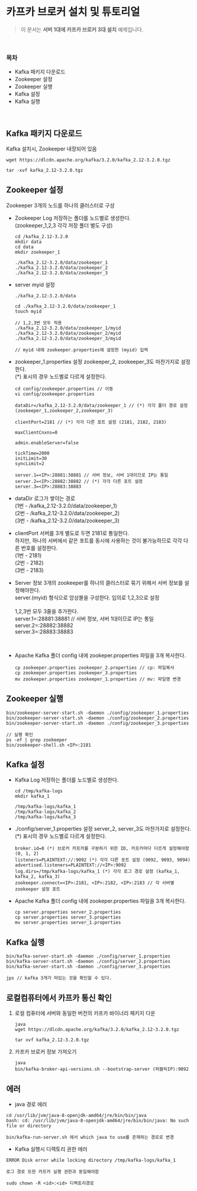 <br>

# 카프카 브로커 설치 및 튜토리얼
> 이 문서는 **서버 1대에 카프카 브로커 3대 설치**  예제입니다. 
<br>

### 목차
- Kafka 패키지 다운로드
- Zookeeper 설정
- Zookeeper 실행
- Kafka 설정
- Kafka 실행
<br>

## Kafka 패키지 다운로드
Kafka 설치시, Zookeeper 내장되어 있음

```
wget https://dlcdn.apache.org/kafka/3.2.0/kafka_2.12-3.2.0.tgz

tar -xvf kafka_2.12-3.2.0.tgz
```

## Zookeeper 설정
Zookeeper 3개의 노드를 하나의 클러스터로 구성<br>

- Zookeeper Log 저장하는 폴더를 노드별로 생성한다.<br>
(zookeeper_1,2,3 각각 저장 폴더 별도 구성)
  ```
  cd /kafka_2.12-3.2.0
  mkdir data
  cd data
  mkdir zookeeper_1

  ./kafka_2.12-3.2.0/data/zookeeper_1
  ./kafka_2.12-3.2.0/data/zookeeper_2
  ./kafka_2.12-3.2.0/data/zookeeper_3
  ```

- server myid 설정
  ```
  ./kafka_2.12-3.2.0/data

  cd ./kafka_2.12-3.2.0/data/zookeeper_1
  touch myid

  // 1,2,3번 모두 적용
  ./kafka_2.12-3.2.0/data/zookeeper_1/myid
  ./kafka_2.12-3.2.0/data/zookeeper_2/myid
  ./kafka_2.12-3.2.0/data/zookeeper_3/myid

  // myid 내에 zookeeper.properties에 설정한 (myid) 입력
  ```

- zookeeper_1.properties 설정
zookeeper_2, zookeeper_3도 마찬가지로 설정한다.<br>
(*) 표시의 경우 노드별로 다르게 설정한다.

  ```
  cd config/zookeeper.properties // 이동
  vi config/zookeeper.properties
  
  dataDir=/kafka_2.12-3.2.0/data/zookeeper_1 // (*) 각각 폴더 경로 설정 (zookeeper_1,zookeeper_2,zookeeper_3)

  clientPort=2181 // (*) 각각 다른 포트 설정 (2181, 2182, 2183)

  maxClientCnxns=0 

  admin.enableServer=false

  tickTime=2000
  initLimit=30
  syncLimit=2

  server.1=<IP>:28881:38881 // 서버 정보, 서버 1대이므로 IP는 통일
  server.2=<IP>:28882:38882 // (*) 각각 다른 포트 설정
  server.3=<IP>:28883:38883
  ```

- dataDir
  로그가 쌓이는 경로<br>
  (1번 - /kafka_2.12-3.2.0/data/zookeeper_1)<br>
  (2번 - /kafka_2.12-3.2.0/data/zookeeper_2)<br>
  (3번 - /kafka_2.12-3.2.0/data/zookeeper_3)<br>
  
- clientPort
  서버를 3개 별도로 두면 2181로 통일한다.<br>
  하지만, 하나의 서버에서 같은 포트를 동시에 사용하는 것이 불가능하므로 각각 다른 번호를 설정한다.<br>
  (1번 - 2181)<br>
  (2번 - 2182)<br>
  (3번 - 2183)<br>
  
- Server 정보
  3개의 zookeeper를 하나의 클러스터로 묶기 위해서 서버 정보를 설정해야한다.<br>
  server.(myid) 형식으로 앙상블을 구성한다. 임의로 1,2,3으로 설정<br>
  <br>
  1,2,3번 모두 3줄을 추가한다.<br>
  server.1=<IP>:28881:38881 // 서버 정보, 서버 1대이므로 IP는 통일<br>
  server.2=<IP>:28882:38882<br>
  server.3=<IP>:28883:38883<br>
 
<br>

- Apache Kafka 폴더 config 내에 zookeper.properties 파일을 3개 복사한다.
  ```
  cp zookeeper.properties zookeeper_2.properties // cp: 파일복사
  cp zookeeper.properties zookeeper_3.properties
  mv zookeeper.properties zookeeper_1.properties // mv: 파일명 변경
  ```

## Zookeeper 실행  
  ```
  bin/zookeeper-server-start.sh -daemon ./config/zookeeper_1.properties
  bin/zookeeper-server-start.sh -daemon ./config/zookeeper_2.properties
  bin/zookeeper-server-start.sh -daemon ./config/zookeeper_3.properties

  // 실행 확인
  ps -ef | grep zookeeper
  bin/zookeeper-shell.sh <IP>:2181
  ```

## Kafka 설정
- Kafka Log 저장하는 폴더를 노드별로 생성한다.<br>
  ```
  cd /tmp/kafka-logs
  mkdir kafka_1

  /tmp/kafka-logs/kafka_1
  /tmp/kafka-logs/kafka_2
  /tmp/kafka-logs/kafka_3
  ```
- ./config/server_1.properties 설정
  server_2, server_3도 마찬가지로 설정한다.<br>
  (*) 표시의 경우 노드별로 다르게 설정한다.
  ```
  broker.id=0 (*) 브로커 카프카를 구분하기 위한 ID, 카프카마다 다르게 설정해야함 (0, 1, 2)
  listeners=PLAINTEXT://:9092 (*) 각각 다른 포트 설정 (9092, 9093, 9094)
  advertised.listeners=PLAINTEXT://<IP>:9092 
  log.dirs=/tmp/kafka-logs/kafka_1 (*) 각각 로그 경로 설정 (kafka_1, kafka_2, kafka_3)
  zookeeper.connect=<IP>:2181, <IP>:2182, <IP>:2183 // 각 서버별 zookeeper 설정 포트
  ```

- Apache Kafka 폴더 config 내에 zookeper.properties 파일을 3개 복사한다.
  ```
  cp server.properties server_2.properties
  cp server.properties server_3.properties
  mv server.properties server_1.properties
  ```
  
## Kafka 실행
  ```
  bin/kafka-server-start.sh -daemon ./config/server_1.properties
  bin/kafka-server-start.sh -daemon ./config/server_2.properties
  bin/kafka-server-start.sh -daemon ./config/server_3.properties
  
  jps // kafka 3개가 떠있는 것을 확인할 수 있다.
  ```

## 로컬컴퓨터에서 카프카 통신 확인

1. 로컬 컴퓨터에 서버와 동일한 버전의 카프카 바이너리 패키지 다운
    
    ```
    java
    wget https://dlcdn.apache.org/kafka/3.2.0/kafka_2.12-3.2.0.tgz
    
    tar xvf kafka_2.12-3.2.0.tgz
    ```
    
2. 카프카 브로커 정보 가져오기
    
    ```
    java
    bin/kafka-broker-api-versions.sh --bootstrap-server (퍼블릭IP):9092
    ```


  
## 에러
  - java 경로 에러
  ```
  cd /usr/lib/jvm/java-8-openjdk-amd64/jre/bin/bin/java
  bash: cd: /usr/lib/jvm/java-8-openjdk-amd64/jre/bin/bin/java: No such file or directory
  ```
    bin/kafka-run-server.sh 에서 which java to use를 존재하는 경로로 변경
  
  - Kafka 실행시 디렉토리 권한 에러
  ```
  ERROR Disk error while locking directory /tmp/kafka-logs/kafka_1
  ```
    로그 경로 또한 카프카 실행 권한과 동일해야함
  ```
  sudo chown -R <id>:<id> 디렉토리경로
  ```
